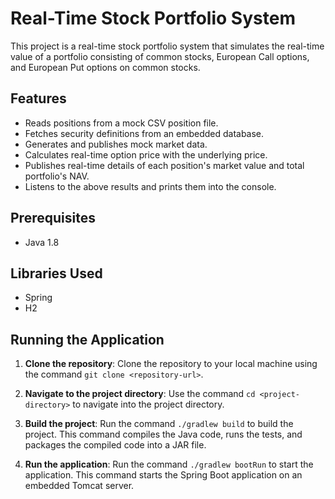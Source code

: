 # Real-Time Stock Portfolio System

This project is a real-time stock portfolio system that simulates the real-time value of a portfolio consisting of common stocks, European Call options, and European Put options on common stocks.

## Features

- Reads positions from a mock CSV position file.
- Fetches security definitions from an embedded database.
- Generates and publishes mock market data.
- Calculates real-time option price with the underlying price.
- Publishes real-time details of each position's market value and total portfolio's NAV.
- Listens to the above results and prints them into the console.

## Prerequisites

- Java 1.8

## Libraries Used

- Spring
- H2

## Running the Application

1. **Clone the repository**: Clone the repository to your local machine using the command `git clone <repository-url>`.

2. **Navigate to the project directory**: Use the command `cd <project-directory>` to navigate into the project directory.

3. **Build the project**: Run the command `./gradlew build` to build the project. This command compiles the Java code, runs the tests, and packages the compiled code into a JAR file.

4. **Run the application**: Run the command `./gradlew bootRun` to start the application. This command starts the Spring Boot application on an embedded Tomcat server.

